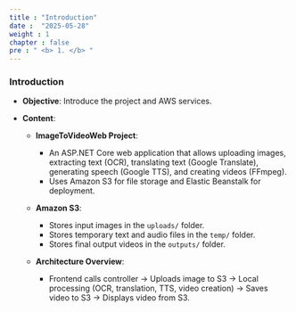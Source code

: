 ```yaml
---
title : "Introduction"
date :  "2025-05-28"
weight : 1 
chapter : false
pre : " <b> 1. </b> "
---
```


### Introduction 

- **Objective**: Introduce the project and AWS services.

- **Content**:

  - **ImageToVideoWeb Project**:  
    - An ASP.NET Core web application that allows uploading images, extracting text (OCR), translating text (Google Translate), generating speech (Google TTS), and creating videos (FFmpeg).  
    - Uses Amazon S3 for file storage and Elastic Beanstalk for deployment.

  - **Amazon S3**:  
    - Stores input images in the `uploads/` folder.  
    - Stores temporary text and audio files in the `temp/` folder.  
    - Stores final output videos in the `outputs/` folder.

  - **Architecture Overview**:  
    - Frontend calls controller → Uploads image to S3 → Local processing (OCR, translation, TTS, video creation) → Saves video to S3 → Displays video from S3.

  